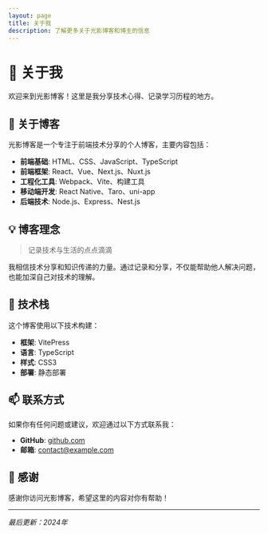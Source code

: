 ```yaml
---
layout: page
title: 关于我
description: 了解更多关于光影博客和博主的信息
---
```


# 👋 关于我

欢迎来到光影博客！这里是我分享技术心得、记录学习历程的地方。

## 🚀 关于博客

光影博客是一个专注于前端技术分享的个人博客，主要内容包括：

- **前端基础**: HTML、CSS、JavaScript、TypeScript
- **前端框架**: React、Vue、Next.js、Nuxt.js
- **工程化工具**: Webpack、Vite、构建工具
- **移动端开发**: React Native、Taro、uni-app
- **后端技术**: Node.js、Express、Nest.js

## 💡 博客理念

> 记录技术与生活的点点滴滴

我相信技术分享和知识传递的力量。通过记录和分享，不仅能帮助他人解决问题，也能加深自己对技术的理解。

## 🎯 技术栈

这个博客使用以下技术构建：

- **框架**: VitePress
- **语言**: TypeScript
- **样式**: CSS3
- **部署**: 静态部署

## 📫 联系方式

如果你有任何问题或建议，欢迎通过以下方式联系我：

- **GitHub**: [github.com](https://github.com)
- **邮箱**: contact@example.com

## 🎉 感谢

感谢你访问光影博客，希望这里的内容对你有帮助！

---

*最后更新：2024年*
